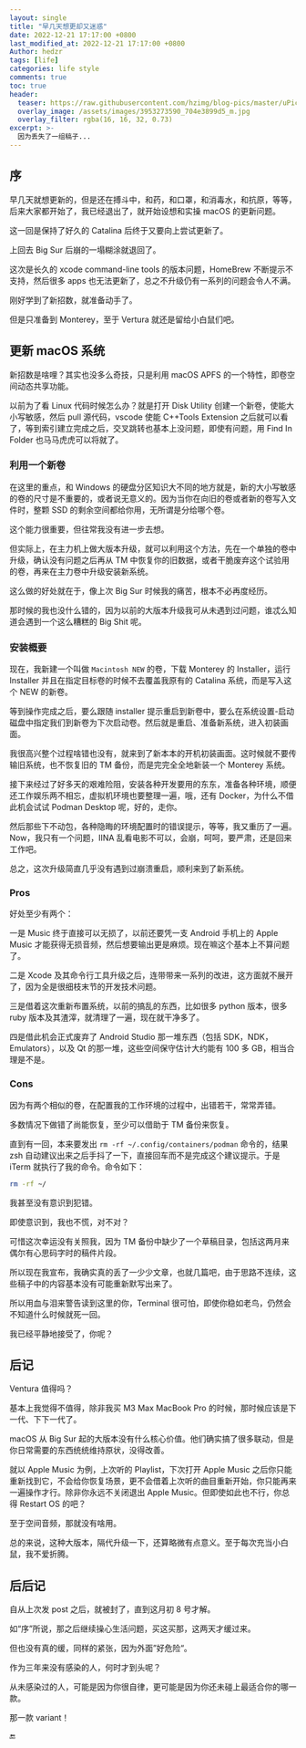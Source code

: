 ```yaml
---
layout: single
title: "早几天想更却又迷惑"
date: 2022-12-21 17:17:00 +0800
last_modified_at: 2022-12-21 17:17:00 +0800
Author: hedzr
tags: [life]
categories: life style
comments: true
toc: true
header:
  teaser: https://raw.githubusercontent.com/hzimg/blog-pics/master/uPic/image-20211019103247571.png
  overlay_image: /assets/images/3953273590_704e3899d5_m.jpg
  overlay_filter: rgba(16, 16, 32, 0.73)
excerpt: >-
  因为丢失了一组稿子...
---
```




## 序

早几天就想更新的，但是还在搏斗中，和药，和口罩，和消毒水，和抗原，等等，后来大家都开始了，我已经退出了，就开始设想和实操 macOS 的更新问题。

这一回是保持了好久的 Catalina 后终于又要向上尝试更新了。

上回去 Big Sur 后崩的一塌糊涂就退回了。

这次是长久的 xcode command-line tools 的版本问题，HomeBrew 不断提示不支持，然后很多 apps 也无法更新了，总之不升级仍有一系列的问题会令人不满。

刚好学到了新招数，就准备动手了。

但是只准备到 Monterey，至于 Vertura 就还是留给小白鼠们吧。



## 更新 macOS 系统

新招数是啥哩？其实也没多么奇技，只是利用 macOS APFS 的一个特性，即卷空间动态共享功能。

以前为了看 Linux 代码时候怎么办？就是打开 Disk Utility 创建一个新卷，使能大小写敏感，然后 pull 源代码，vscode 使能 C++Tools Extension 之后就可以看了，等到索引建立完成之后，交叉跳转也基本上没问题，即使有问题，用 Find In Folder 也马马虎虎可以将就了。

### 利用一个新卷

在这里的重点，和 Windows 的硬盘分区知识大不同的地方就是，新的大小写敏感的卷的尺寸是不重要的，或者说无意义的。因为当你在向旧的卷或者新的卷写入文件时，整颗 SSD 的剩余空间都给你用，无所谓是分给哪个卷。

这个能力很重要，但往常我没有进一步去想。

但实际上，在主力机上做大版本升级，就可以利用这个方法，先在一个单独的卷中升级，确认没有问题之后再从 TM 中恢复你的旧数据，或者干脆废弃这个试验用的卷，再来在主力卷中升级安装新系统。

这么做的好处就在于，像上次 Big Sur 时候我的痛苦，根本不必再度经历。

那时候的我也没什么错的，因为以前的大版本升级我可从未遇到过问题，谁忒么知道会遇到一个这么糟糕的 Big Shit 呢。



### 安装概要

现在，我新建一个叫做 `Macintosh NEW` 的卷，下载 Monterey 的 Installer，运行 Installer 并且在指定目标卷的时候不去覆盖我原有的 Catalina 系统，而是写入这个 NEW 的新卷。

等到操作完成之后，要么跟随 installer 提示重启到新卷中，要么在系统设置-启动磁盘中指定我们到新卷为下次启动卷。然后就是重启、准备新系统，进入初装画面。

我很高兴整个过程啥错也没有，就来到了新本本的开机初装画面。这时候就不要传输旧系统，也不恢复旧的 TM 备份，而是完完全全地新装一个 Monterey 系统。

接下来经过了好多天的艰难险阻，安装各种开发要用的东东，准备各种环境，顺便还工作娱乐两不相忘，虚拟机环境也要整理一遍，哦，还有 Docker，为什么不借此机会试试 Podman Desktop 呢，好的，走你。

然后那些下不动包，各种隐晦的环境配置时的错误提示，等等，我又重历了一遍。Now，我只有一个问题，IINA 乱看电影不可以，会崩，呵呵，要严肃，还是回来工作吧。

总之，这次升级简直几乎没有遇到过崩溃重启，顺利来到了新系统。



### Pros

好处至少有两个：

一是 Music 终于直接可以无损了，以前还要凭一支 Android 手机上的 Apple Music 才能获得无损音频，然后想要输出更是麻烦。现在嘛这个基本上不算问题了。

二是 Xcode 及其命令行工具升级之后，连带带来一系列的改进，这方面就不展开了，因为全是很细枝末节的开发技术问题。

三是借着这次重新布置系统，以前的搞乱的东西，比如很多 python 版本，很多 ruby 版本及其渣滓，就清理了一遍，现在就干净多了。

四是借此机会正式废弃了 Android Studio 那一堆东西（包括 SDK，NDK，Emulators），以及 Qt 的那一堆，这些空间保守估计大约能有 100 多 GB，相当合理是不是。



### Cons

因为有两个相似的卷，在配置我的工作环境的过程中，出错若干，常常弄错。

多数情况下做错了尚能恢复，至少可以借助于 TM 备份来恢复。

直到有一回，本来要发出 `rm -rf ~/.config/containers/podman` 命令的，结果 zsh 自动建议出来之后手抖了一下，直接回车而不是完成这个建议提示。于是 iTerm 就执行了我的命令。命令如下：

````bash
rm -rf ~/
````

我甚至没有意识到犯错。

即使意识到，我也不慌，对不对？

可惜这次幸运没有关照我，因为 TM 备份中缺少了一个草稿目录，包括这两月来偶尔有心思码字时的稿件片段。

所以现在我宣布，我确实真的丢了一少少文章，也就几篇吧，由于思路不连续，这些稿子中的内容基本没有可能重新默写出来了。

所以用血与泪来警告读到这里的你，Terminal 很可怕，即使你稳如老鸟，仍然会不知道什么时候就死一回。

我已经平静地接受了，你呢？







## 后记

Ventura 值得吗？

基本上我觉得不值得，除非我买 M3 Max MacBook Pro 的时候，那时候应该是下一代、下下一代了。

macOS 从 Big Sur 起的大版本没有什么核心价值。他们确实搞了很多联动，但是你日常需要的东西统统维持原状，没得改善。

就以 Apple Music 为例，上次听的 Playlist，下次打开 Apple Music 之后你只能重新找到它，不会给你恢复场景，更不会借着上次听的曲目重新开始，你只能再来一遍操作才行。除非你永远不关闭退出 Apple Music。但即使如此也不行，你总得 Restart OS 的吧？

至于空间音频，那就没有啥用。

总的来说，这种大版本，隔代升级一下，还算略微有点意义。至于每次充当小白鼠，我不爱折腾。



## 后后记

自从上次发 post 之后，就被封了，直到这月初 8 号才解。

如“序”所说，那之后继续操心生活问题，买这买那，这两天才缓过来。

但也没有真的缓，同样的紧张，因为外面”好危险“。

作为三年来没有感染的人，何时才到头呢？

从未感染过的人，可能是因为你很自律，更可能是因为你还未碰上最适合你的哪一款。

那一款 variant！













:end:

